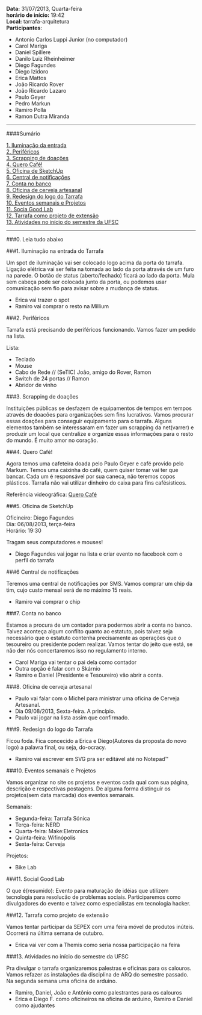 __Data:__ 31/07/2013, Quarta-feira  
__horário de início:__ 19:42  
__Local:__ tarrafa-arquitetura  
__Participantes__:  

- Antonio Carlos Luppi Junior (no computador)
- Carol Mariga
- Daniel Spillere
- Danilo Luiz Rheinheimer
- Diego Fagundes
- Diego Izidoro
- Erica Mattos
- João Ricardo Rover
- João Ricardo Lazaro
- Paulo Geyer
- Pedro Markun
- Ramiro Polla
- Ramon Dutra Miranda

***

####Sumário

[1. Iluminação da entrada ](#1-ilumina%C3%A7%C3%A3o-na-entrada-do-tarrafa)  
[2. Periféricos](#2-perif%C3%A9ricos)  
[3. Scrapping de doações](#3-scrapping-de-doa%C3%A7%C3%B5es)  
[4. Quero Café!](#4-quero-caf%C3%A9)  
[5. Oficina de SketchUp](#5-oficina-de-sketchup)  
[6. Central de notificações](#6-central-de-notifica%C3%A7%C3%B5es)  
[7. Conta no banco](#7-conta-no-banco)  
[8. Oficina de cerveja artesanal](#8-oficina-de-cerveja-artesanal)  
[9. Redesign do logo do Tarrafa](#9-redesign-do-logo-do-tarrafa)  
[10. Eventos semanais e Projetos](#10-eventos-semanais-e-projetos)  
[11. Socia Good Lab](#11-social-good-lab)  
[12. Tarrafa como projeto de extensão](#12-tarrafa-como-projeto-de-extens%C3%A3o)  
[13. Atividades no início do semestre da UFSC](#13-atividades-no-in%C3%ADcio-do-semestre-da-ufsc)

***

###0. Leia tudo abaixo

###1. Iluminação na entrada do Tarrafa

Um spot de iluminação vai ser colocado logo acima da porta do tarrafa. 
Ligação elétrica vai ser feita na tomada ao lado da porta através de um furo na parede. 
O botão de status (aberto/fechado) ficará ao lado da porta. Mula sem cabeça pode ser colocada junto da porta, 
ou podemos usar comunicação sem fio para avisar sobre a mudança de status.
   
- Erica vai trazer o spot
- Ramiro vai comprar o resto na Millium

###2. Periféricos

Tarrafa está precisando de periféricos funcionando. Vamos fazer um pedido na lista.

Lista:

- Teclado
- Mouse
- Cabo de Rede  // (SeTIC) João, amigo do Rover, Ramon
- Switch de 24 portas // Ramon
- Abridor de vinho

###3. Scrapping de doações

Instituições públicas se desfazem de equipamentos de tempos em tempos através de doacões
para organizações sem fins lucrativos. Vamos procurar essas doações para conseguir 
equipamento para o tarrafa. Alguns elementos também se interessaram em fazer um scrapping da net(varrer)
e produzir um local que centralize e organize essas informações para o resto do mundo. É muito amor no coração.

###4. Quero Café!

Agora temos uma cafeteira doada pelo Paulo Geyer e café provido pelo Markum. 
Temos uma caixinha do café, quem quiser tomar vai ter que bancar. 
Cada um é responsável por sua caneca, não teremos copos plásticos. 
Tarrafa não vai utilizar dinheiro do caixa para fins cafésisticos.

Referência videográfica:
[Quero Café](http://www.youtube.com/watch?v=KKLNI0eBGrw)

###5. Oficina de SketchUp

Oficineiro: Diego Fagundes  
Dia: 06/08/2013, terça-feira  
Horário: 19:30  

Tragam seus computadores e mouses!

- Diego Fagundes vai jogar na lista e criar evento no facebook com o perfil do tarrafa

###6 Central de notificações

Teremos uma central de notificações por SMS. 
Vamos comprar um chip da tim, cujo custo mensal será de no máximo 15 reais.

- Ramiro vai comprar o chip

###7. Conta no banco

Estamos a procura de um contador para podermos abrir a conta no banco. 
Talvez aconteça algum conflito quanto ao estatuto, 
pois talvez seja necessário que o estatuto contenha precisamente as operações que o tesoureiro ou presidente podem realizar. 
Vamos tentar do jeito que está, se não der nós concertaremos isso no regulamento interno.

- Carol Mariga vai tentar o pai dela como contador
- Outra opção é falar com o Skárnio
- Ramiro e Daniel (Presidente e Tesoureiro) vão abrir a conta.

###8. Oficina de cerveja artesanal

- Paulo vai falar com o Michel para ministrar uma oficina de Cerveja Artesanal.
- Dia 09/08/2013, Sexta-feira. A princípio.
- Paulo vai jogar na lista assim que confirmado.

###9. Redesign do logo do Tarrafa

Ficou foda. 
Fica concecido a Erica e Diego(Autores da proposta do novo logo) a palavra final,
ou seja, do-ocracy.

- Ramiro vai escrever em SVG pra ser editável até no Notepad™

###10. Eventos semanais e Projetos

Vamos organizar no site os projetos e eventos cada qual com sua página,
descrição e respectivas postagens. De alguma forma distinguir os projetos(sem data marcada) dos eventos semanais.

Semanais:
- Segunda-feira: Tarrafa Sónica  
- Terça-feira: NERD
- Quarta-feira: Make:Eletronics
- Quinta-feira: Wifinópolis
- Sexta-feira: Cerveja

Projetos:
- Bike Lab

###11. Social Good Lab

O que é(resumido): Evento para maturação de idéias que utilizem tecnologia para resolucão de problemas sociais. 
Participaremos como divulgadores do evento e talvez como especialistas em tecnologia hacker.

###12. Tarrafa como projeto de extensão

Vamos tentar participar da SEPEX com uma feira móvel de produtos inúteis.
Ocorrerá na última semana de outubro.

- Erica vai ver com a Themis como seria nossa participação na feira

###13. Atividades no início do semestre da UFSC

Pra divulgar o tarrafa organizaremos palestras e oficinas para os calouros.
Vamos refazer as instalações da disciplina de ARQ do semestre passado. 
Na segunda semana uma oficina de arduino.

- Ramiro, Daniel, João e Antônio como palestrantes para os calouros
- Erica e Diego F. como oficineiros na oficina de arduino,
Ramiro e Daniel como ajudantes
